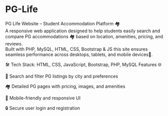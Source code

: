 # PG-Life
PG Life Website – Student Accommodation Platform 🏘️ 
<br>
A responsive web application designed to help students easily search and compare PG accommodations 🏘️ based on location, amenities, pricing, and reviews.
<br> 
Built with PHP, MySQL, HTML, CSS, Bootstrap & JS this site ensures seamless performance across desktops, tablets, and mobile devices📱.

🛠️ Tech Stack: HTML, CSS, JavaScript, Bootstrap, PHP, MySQL Features 🌐

🎯 Search and filter PG listings by city and preferences

🏘️ Detailed PG pages with pricing, images, and amenities

📱 Mobile-friendly and responsive UI

🔒 Secure user login and registration
